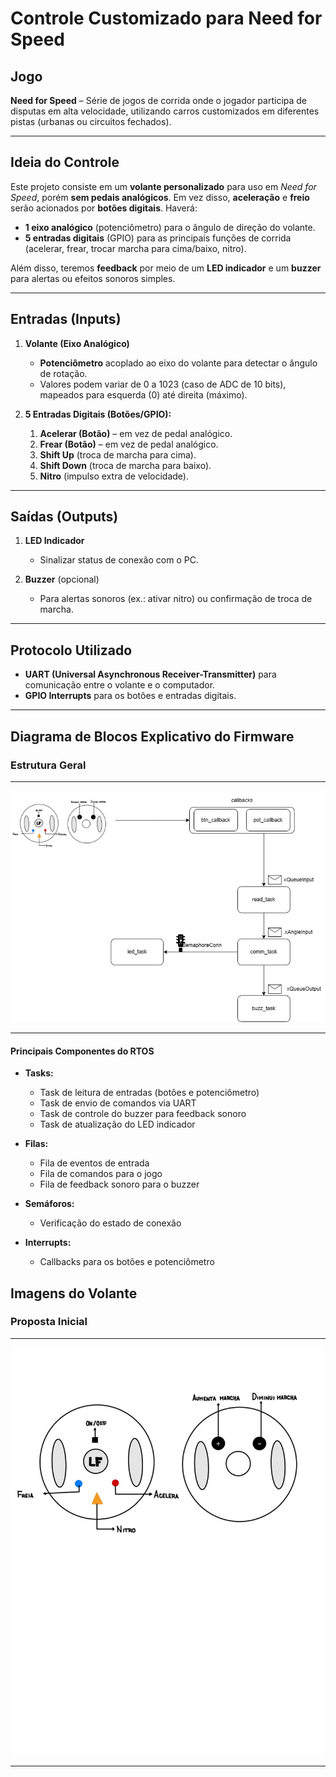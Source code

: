 # Controle Customizado para Need for Speed

## Jogo
**Need for Speed** – Série de jogos de corrida onde o jogador participa de disputas em alta velocidade, utilizando carros customizados em diferentes pistas (urbanas ou circuitos fechados).

---

## Ideia do Controle
Este projeto consiste em um **volante personalizado** para uso em *Need for Speed*, porém **sem pedais analógicos**. Em vez disso, **aceleração** e **freio** serão acionados por **botões digitais**. Haverá:
- **1 eixo analógico** (potenciômetro) para o ângulo de direção do volante.
- **5 entradas digitais** (GPIO) para as principais funções de corrida (acelerar, frear, trocar marcha para cima/baixo, nitro).

Além disso, teremos **feedback** por meio de um **LED indicador** e um **buzzer** para alertas ou efeitos sonoros simples.

---

## Entradas (Inputs)

1. **Volante (Eixo Analógico)**  
   - **Potenciômetro** acoplado ao eixo do volante para detectar o ângulo de rotação.  
   - Valores podem variar de 0 a 1023 (caso de ADC de 10 bits), mapeados para esquerda (0) até direita (máximo).

2. **5 Entradas Digitais (Botões/GPIO):**  
   1. **Acelerar (Botão)** – em vez de pedal analógico.  
   2. **Frear (Botão)** – em vez de pedal analógico.  
   3. **Shift Up** (troca de marcha para cima).  
   4. **Shift Down** (troca de marcha para baixo).  
   5. **Nitro** (impulso extra de velocidade).

---

## Saídas (Outputs)

1. **LED Indicador**  
   - Sinalizar status de conexão com o PC.

2. **Buzzer** (opcional)  
   - Para alertas sonoros (ex.: ativar nitro) ou confirmação de troca de marcha.  

---

## Protocolo Utilizado

- **UART (Universal Asynchronous Receiver-Transmitter)** para comunicação entre o volante e o computador.
- **GPIO Interrupts** para os botões e entradas digitais.

---

## Diagrama de Blocos Explicativo do Firmware
### Estrutura Geral
---

![Estrutura](estrutura.png)

---

#### **Principais Componentes do RTOS**

- **Tasks:**
  - Task de leitura de entradas (botões e potenciômetro)
  - Task de envio de comandos via UART
  - Task de controle do buzzer para feedback sonoro
  - Task de atualização do LED indicador

- **Filas:**
  - Fila de eventos de entrada
  - Fila de comandos para o jogo
  - Fila de feedback sonoro para o buzzer

- **Semáforos:**
  - Verificação do estado de conexão

- **Interrupts:**
  - Callbacks para os botões e potenciômetro

## Imagens do Volante
### Proposta Inicial
---

![Proposta](esboco.png)

---
